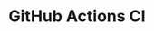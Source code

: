 # GitHub Actions CI





























































































































































































































































































































































































































































































































































































































































































































































































































































































































































































































